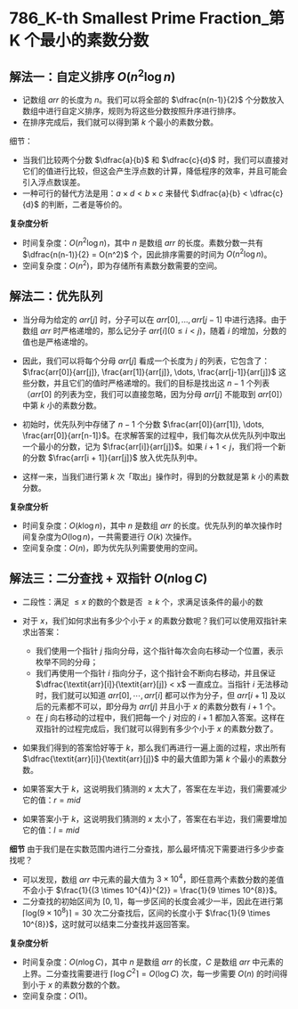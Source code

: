 # 786_K-th Smallest Prime Fraction_第 K 个最小的素数分数

## 解法一：自定义排序 $O(n^2 \log n)$

- 记数组 $arr$ 的长度为 $n$。我们可以将全部的 $\dfrac{n(n-1)}{2}$ 个分数放入数组中进行自定义排序，规则为将这些分数按照升序进行排序。
- 在排序完成后，我们就可以得到第 $k$ 个最小的素数分数。

细节：
- 当我们比较两个分数 $\dfrac{a}{b}$ 和 $\dfrac{c}{d}$ 时，我们可以直接对它们的值进行比较，但这会产生浮点数的计算，降低程序的效率，并且可能会引入浮点数误差。
- 一种可行的替代方法是用：$a×d<b×c$ 来替代 $\dfrac{a}{b} < \dfrac{c}{d}$ 的判断，二者是等价的。

**复杂度分析**

- 时间复杂度：$O(n^2 \log n)$，其中 $n$ 是数组 $arr$ 的长度。素数分数一共有 $\dfrac{n(n-1)}{2} = O(n^2)$ 个，因此排序需要的时间为 $O(n^2 \log n)$。
- 空间复杂度：$O(n^2)$，即为存储所有素数分数需要的空间。

## 解法二：优先队列

- 当分母为给定的 $arr[j]$ 时，分子可以在 $arr[0], ..., arr[j - 1]$ 中进行选择。由于数组 $arr$ 时严格递增的，那么记分子 $arr[i] (0 \le i < j)$，随着 $i$ 的增加，分数的值也是严格递增的。

- 因此，我们可以将每个分母 $arr[j]$ 看成一个长度为 $j$ 的列表，它包含了：
$\frac{arr[0]}{arr[j]}, \frac{arr[1]}{arr[j]}, \dots, \frac{arr[j-1]}{arr[j]}$
这些分数，并且它们的值时严格递增的。我们的目标是找出这 $n-1$ 个列表（$arr[0]$ 的列表为空，我们可以直接忽略，因为分母 $arr[j]$ 不能取到 $arr[0]$）中第 $k$ 小的素数分数。

- 初始时，优先队列中存储了 $n-1$ 个分数 $\frac{arr[0]}{arr[1]}, \dots, \frac{arr[0]}{arr[n-1]}$。在求解答案的过程中，我们每次从优先队列中取出一个最小的分数，记为 $\frac{arr[i]}{arr[j]}$。如果 $i + 1 < j$，我们将一个新的分数 $\frac{arr[i + 1]}{arr[j]}$ 放入优先队列中。
- 这样一来，当我们进行第 $k$ 次「取出」操作时，得到的分数就是第 $k$ 小的素数分数。

**复杂度分析**

- 时间复杂度：$O(k \log n)$，其中 $n$ 是数组 $arr$ 的长度。优先队列的单次操作时间复杂度为$O(\log n)$，一共需要进行 $O(k)$ 次操作。
- 空间复杂度：$O(n)$，即为优先队列需要使用的空间。


## 解法三：二分查找 + 双指针 $O(n \log C)$

- 二段性：满足 $\le x$ 的数的个数是否 $\ge k$ 个，求满足该条件的最小的数

- 对于 $x$，我们如何求出有多少个小于 $x$ 的素数分数呢？我们可以使用双指针来求出答案：
  - 我们使用一个指针 $j$ 指向分母，这个指针每次会向右移动一个位置，表示枚举不同的分母；
  - 我们再使用一个指针 $i$ 指向分子，这个指针会不断向右移动，并且保证 $\dfrac{\textit{arr}[i]}{\textit{arr}[j]} < x$ 一直成立。当指针 $i$ 无法移动时，我们就可以知道 $arr[0],⋯,arr[i]$ 都可以作为分子，但 $arr[i+1]$ 及以后的元素都不可以，即分母为 $arr[j]$ 并且小于 $x$ 的素数分数有 $i+1$ 个。
  - 在 $j$ 向右移动的过程中，我们把每一个 $j$ 对应的 $i+1$ 都加入答案。这样在双指针的过程完成后，我们就可以得到有多少个小于 $x$ 的素数分数了。

- 如果我们得到的答案恰好等于 $k$，那么我们再进行一遍上面的过程，求出所有 $\dfrac{\textit{arr}[i]}{\textit{arr}[j]}$ 中的最大值即为第 $k$ 个最小的素数分数。
- 如果答案大于 $k$，这说明我们猜测的 $x$ 太大了，答案在左半边，我们需要减少它的值：$r = mid$
- 如果答案小于 $k$，这说明我们猜测的 $x$ 太小了，答案在右半边，我们需要增加它的值：$l = mid$

**细节**
由于我们是在实数范围内进行二分查找，那么最坏情况下需要进行多少步查找呢？
- 可以发现，数组 $arr$ 中元素的最大值为 $3 \times 10^{4}$，即任意两个素数分数的差值不会小于 $\frac{1}{(3 \times 10^{4})^{2}} = \frac{1}{9 \times 10^{8}}$。
- 二分查找的初始区间为 $[0, 1]$，每一步区间的长度会减少一半，因此在进行第 $\left \lceil \log_{}{(9 \times 10^{8})}  \right \rceil = 30$ 次二分查找后，区间的长度小于 $\frac{1}{9 \times 10^{8}}$，这时就可以结束二分查找并返回答案。

**复杂度分析**

- 时间复杂度：$O(n \log C)$，其中 $n$ 是数组 $arr$ 的长度，$C$ 是数组 $arr$ 中元素的上界。二分查找需要进行 $\lceil \log C^{2} \rceil = O(\log C)$ 次，每一步需要 $O(n)$ 的时间得到小于 $x$ 的素数分数的个数。
- 空间复杂度：$O(1)$。
